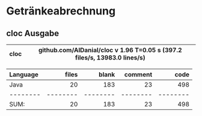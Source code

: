 # Getränkeabrechnung

## cloc Ausgabe

<!-- CLOC-REPORT-START -->
cloc|github.com/AlDanial/cloc v 1.96  T=0.05 s (397.2 files/s, 13983.0 lines/s)
--- | ---

Language|files|blank|comment|code
:-------|-------:|-------:|-------:|-------:
Java|20|183|23|498
--------|--------|--------|--------|--------
SUM:|20|183|23|498
<!-- CLOC-REPORT-END -->